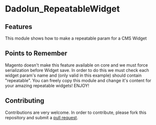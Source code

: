# Dadolun_RepeatableWidget

## Features
This module shows how to make a repeatable param for a CMS Widget

## Points to Remember
Magento doesn't make this feature available on core and we must force serialization before Widget save. 
In order to do this we must check each widget param's name and (only valid in this example) should contain "repeatable".
You can freely copy this module and change it's content for your amazing repeatable widgets! ENJOY!

## Contributing
Contributions are very welcome. In order to contribute, please fork this repository and submit a [pull request](https://docs.github.com/en/free-pro-team@latest/github/collaborating-with-issues-and-pull-requests/creating-a-pull-request).
